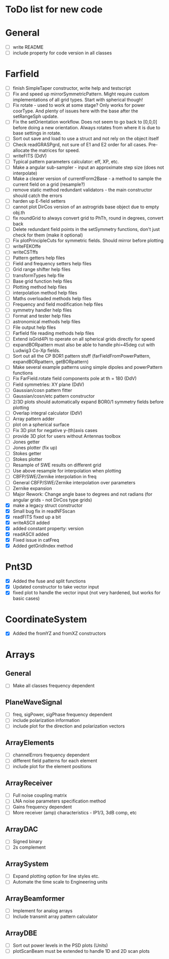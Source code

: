 # ToDo list for new code

# General
- [ ] write README
- [ ] include property for code version in all classes

# Farfield
- [ ] finish SimpleTaper constructor, write help and testscript
- [ ] Fix and speed up mirrorSymmetricPattern. Might require custom implementations of all grid types. Start with spherical though!
- [ ] Fix rotate - used to work at some stage?  Only works for power coorType. And plenty of issues here with the base after the setRangeSph update.
- [ ] Fix the setOrientation workflow.  Does not seem to go back to [0,0,0] before doing a new orientation. Always rotates from where it is due to base settings in rotate.
- [ ] Sort out save and load to use a struct and not rely on the object itself
- [ ] Check readGRASPgrd, not sure of E1 and E2 order for all cases. Pre-allocate the matrices for speed.
- [ ] writeFITS (DdV)
- [ ] Typical pattern parameters calculator: eff, XP, etc.
- [ ] Make a angular sub-sampler - input an approximate step size (does not interpolate)
- [ ] Make a clearer version of currentForm2Base - a method to sample the current field on a grid (resample?)
- [ ] remove static method redundant validators - the main constructor should catch the errors
- [ ] harden up E-field setters
- [ ] cannot plot DirCos version of an astrogrids base object due to empty obj.th
- [ ] fix roundGrid to always convert grid to PhTh, round in degrees, convert back
- [ ] Delete redundant field points in the setSymmetry functions, don't just check for them (make it optional)
- [ ] Fix plotPrincipleCuts for symmetric fields. Should mirror before plotting
- [ ] writeFEKOffe
- [ ] writeCSTffs
- [ ] Pattern getters help files
- [ ] Field and frequency setters help files
- [ ] Grid range shifter help files
- [ ] transformTypes help file
- [ ] Base grid function help files
- [ ] Plotting method help files
- [ ] interpolation method help files
- [ ] Maths overloaded methods help files
- [ ] Frequency and field modification help files
- [ ] symmetry handler help files
- [ ] Format and tester help files
- [ ] astronomical methods help files
- [ ] File output help files
- [ ] Farfield file reading methods help files
- [ ] Extend isGrid4Pi to operate on all spherical grids directly for speed
- [ ] expandBORpattern must also be able to handle phi=45deg cut with Ludwig3 Co-Xp fields.
- [ ] Sort out all the CP BOR1 pattern stuff (farFieldFromPowerPattern, expandBORpattern, getBORpattern)
- [ ] Make several example patterns using simple dipoles and powerPattern functions
- [ ] Fix FarField.rotate field components pole at th = 180 (DdV)
- [ ] Field symmetries: XY plane (DdV)
- [ ] Gaussian/cosn pattern fitter
- [ ] Gaussian/cosn/etc pattern constructor
- [ ] 2/3D plots should automatically expand BOR0/1 symmetry fields before plotting
- [ ] Overlap integral calculator (DdV)
- [ ] Array pattern adder
- [ ] plot on a spherical surface
- [ ] Fix 3D plot for negative y-(th)axis cases
- [ ] provide 3D plot for users without Antennas toolbox
- [ ] Jones getter
- [ ] Jones plotter (fix up)
- [ ] Stokes getter
- [ ] Stokes plotter
- [ ] Resample of SWE results on different grid
- [ ] Use above resample for interpolation when plotting
- [ ] CBFP/SWE/Zernike interpolation in freq
- [ ] General CBFP/SWE/Zernike interpolation over parameters
- [ ] Zernike expansion
- [ ] Major Rework: Change angle base to degrees and not radians (for angular grids - not DirCos type grids)
- [x] make a legacy struct constructor
- [x] Small bug fix in readNFSscan
- [x] readFITS fixed up a bit
- [x] writeASCII added
- [x] added constant property: version 
- [x] readASCII added
- [x] Fixed issue in catFreq
- [x] Added getGridIndex method

# Pnt3D
- [x] Added the fuse and split functions
- [x] Updated constructor to take vector input
- [x] fixed plot to handle the vector input (not very hardened, but works for basic cases)

# CoordinateSystem
- [x] Added the fromYZ and fromXZ constructors


# Arrays
## General
- [ ] Make all classes frequency dependent

## PlaneWaveSignal
- [ ] freq, sigPower, sigPhase frequency dependent
- [ ] include polarization information
- [ ] include plot for the direction and polarization vectors

## ArrayElements
- [ ] channelErrors frequency dependent
- [ ] different field patterns for each element
- [ ] include plot for the element positions

## ArrayReceiver
- [ ] Full noise coupling matrix
- [ ] LNA noise parameters specification method
- [ ] Gains frequency dependent
- [ ] More receiver (amp) characteristics - IP1/3, 3dB comp, etc

## ArrayDAC
- [ ] Signed binary
- [ ] 2s complement

## ArraySystem
- [ ] Expand plotting option for line styles etc.
- [ ] Automate the time scale to Engineering units

## ArrayBeamformer
- [ ] Implement for analog arrays
- [ ] Include transmit array pattern calculator

## ArrayDBE
- [ ] Sort out power levels in the PSD plots (Units)
- [ ] plotScanBeam must be extended to handle 1D and 2D scan plots
